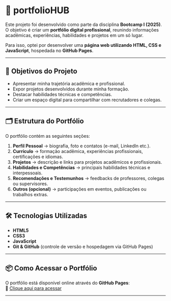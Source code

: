 # 📂 portfolioHUB  

Este projeto foi desenvolvido como parte da disciplina **Bootcamp I (2025)**.  
O objetivo é criar um **portfólio digital profissional**, reunindo informações acadêmicas, experiências, habilidades e projetos em um só lugar.  

Para isso, optei por desenvolver uma **página web utilizando HTML, CSS e JavaScript**, hospedada no **GitHub Pages**.  

---

## 🚀 Objetivos do Projeto
- Apresentar minha trajetória acadêmica e profissional.  
- Expor projetos desenvolvidos durante minha formação.  
- Destacar habilidades técnicas e competências.  
- Criar um espaço digital para compartilhar com recrutadores e colegas.  

---

## 🗂 Estrutura do Portfólio
O portfólio contém as seguintes seções:  
1. **Perfil Pessoal** → biografia, foto e contatos (e-mail, LinkedIn etc.).  
2. **Currículo** → formação acadêmica, experiências profissionais, certificações e idiomas.  
3. **Projetos** → descrição e links para projetos acadêmicos e profissionais.  
4. **Habilidades e Competências** → principais habilidades técnicas e interpessoais.  
5. **Recomendações e Testemunhos** → feedbacks de professores, colegas ou supervisores.  
6. **Outros (opcional)** → participações em eventos, publicações ou trabalhos extras.  

---

## 🛠️ Tecnologias Utilizadas
- **HTML5**  
- **CSS3**  
- **JavaScript**  
- **Git & GitHub** (controle de versão e hospedagem via GitHub Pages)  

---

## 📦 Como Acessar o Portfólio
O portfólio está disponível online através do **GitHub Pages**:  
🔗 [Clique aqui para acessar](http://italomadeira.com.br/#profile)  

---
